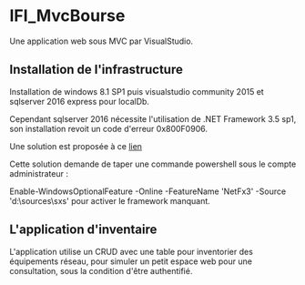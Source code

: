 # IFI_MvcBourse

Une application web sous MVC par VisualStudio.

## Installation de l'infrastructure

Installation de windows 8.1 SP1 puis visualstudio community 2015 et sqlserver 2016 express pour localDb.

Cependant sqlserver 2016 nécessite l'utilisation de .NET Framework 3.5 sp1, son installation revoit un code d'erreur 0x800F0906.

Une solution est proposée à ce [lien](http://stackoverflow.com/questions/25188234/windows-8-1-unable-to-install-net-framework-3-5-0800f0906)

Cette solution demande de taper une commande powershell sous le compte administrateur :

  Enable-WindowsOptionalFeature -Online -FeatureName 'NetFx3' -Source 'd:\sources\sxs'
pour activer le framework manquant.

## L'application d'inventaire

L'application utilise un CRUD avec une table pour inventorier des équipements réseau, pour simuler
un petit espace web pour une consultation, sous la condition d'être authentifié.
